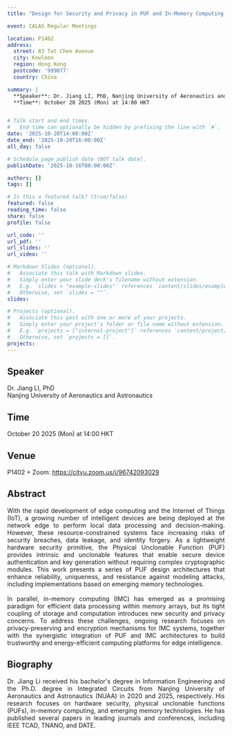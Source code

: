 ```yaml
---
title: "Design for Security and Privacy in PUF and In-Memory Computing Architectures"

event: CALAS Regular Meetings

location: P1402
address:
  street: 83 Tat Chee Avenue
  city: Kowloon
  region: Hong Kong
  postcode: '999077'
  country: China

summary: |
  **Speaker**: Dr. Jiang LI, PhD, Nanjing University of Aeronautics and Astronautics<br>
  **Time**: October 20 2025 (Mon) at 14:00 HKT


# Talk start and end times.
#   End time can optionally be hidden by prefixing the line with `#`.
date: '2025-10-20T14:00:00Z'
date_end: '2025-10-20T16:00:00Z'
all_day: false

# Schedule page publish date (NOT talk date).
publishDate: '2025-10-16T00:00:00Z'

authors: []
tags: []

# Is this a featured talk? (true/false)
featured: false
reading_time: false
share: false
profile: false

url_code: ''
url_pdf: ''
url_slides: ''
url_video: ''

# Markdown Slides (optional).
#   Associate this talk with Markdown slides.
#   Simply enter your slide deck's filename without extension.
#   E.g. `slides = "example-slides"` references `content/slides/example-slides.md`.
#   Otherwise, set `slides = ""`.
slides:

# Projects (optional).
#   Associate this post with one or more of your projects.
#   Simply enter your project's folder or file name without extension.
#   E.g. `projects = ["internal-project"]` references `content/project/deep-learning/index.md`.
#   Otherwise, set `projects = []`.
projects:
---
```

## Speaker
Dr. Jiang LI, PhD <br>
Nanjing University of Aeronautics and Astronautics

## Time
October 20 2025 (Mon) at 14:00 HKT

## Venue
P1402 + Zoom: https://cityu.zoom.us/j/96742093029

## Abstract
<div style="text-align: justify">
With the rapid development of edge computing and the Internet of Things (IoT), a growing number of intelligent devices are being deployed at the network edge to perform local data processing and decision-making. However, these resource-constrained systems face increasing risks of security breaches, data leakage, and identity forgery. As a lightweight hardware security primitive, the Physical Unclonable Function (PUF) provides intrinsic and unclonable features that enable secure device authentication and key generation without requiring complex cryptographic modules. This work presents a series of PUF design architectures that enhance reliability, uniqueness, and resistance against modeling attacks, including implementations based on emerging memory technologies. 
<br><br>
In parallel, in-memory computing (IMC) has emerged as a promising paradigm for efficient data processing within memory arrays, but its tight coupling of storage and computation introduces new security and privacy concerns. To address these challenges, ongoing research focuses on privacy-preserving and encryption mechanisms for IMC systems, together with the synergistic integration of PUF and IMC architectures to build trustworthy and energy-efficient computing platforms for edge intelligence.
</div>

## Biography
<div style="text-align: justify">
Dr. Jiang Li received his bachelor's degree in Information Engineering and the Ph.D. degree in Integrated Circuits from Nanjing University of Aeronautics and Astronautics (NUAA) in 2020 and 2025, respectively. His research focuses on hardware security, physical unclonable functions (PUFs), in-memory computing, and emerging memory technologies. He has published several papers in leading journals and conferences, including IEEE TCAD, TNANO, and DATE.
</div>